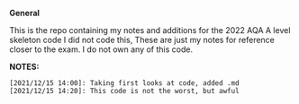 **General**

This is the repo containing my notes and additions for the 2022 AQA A level skeleton code
I did not code this, These are just my notes for reference closer to the exam. I do not own any of this code.



**NOTES:**
    
    [2021/12/15 14:00]: Taking first looks at code, added .md
    [2021/12/15 14:20]: This code is not the worst, but awful





